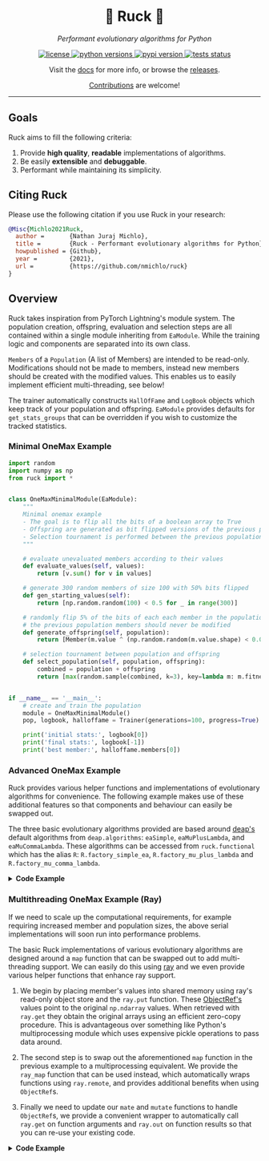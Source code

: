 
<p align="center">
    <h1 align="center">🧬 Ruck 🏉</h1>
    <p align="center">
        <i>Performant evolutionary algorithms for Python</i>
    </p>
</p>

<p align="center">
    <a href="https://choosealicense.com/licenses/mit/">
        <img alt="license" src="https://img.shields.io/github/license/nmichlo/ruck?style=flat-square&color=lightgrey"/>
    </a>
    <a href="https://pypi.org/project/ruck">
        <img alt="python versions" src="https://img.shields.io/pypi/pyversions/ruck?style=flat-square"/>
    </a>
    <a href="https://pypi.org/project/ruck">
        <img alt="pypi version" src="https://img.shields.io/pypi/v/ruck?style=flat-square&color=blue"/>
    </a>
    <a href="https://github.com/nmichlo/ruck/actions?query=workflow%3Atest">
        <img alt="tests status" src="https://img.shields.io/github/workflow/status/nmichlo/ruck/test?label=tests&style=flat-square"/>
    </a>
</p>

<p align="center">
    <p align="center">
        Visit the <a href="https://ruck.dontpanic.sh/">docs</a> for more info, or browse the  <a href="https://github.com/nmichlo/ruck/releases">releases</a>.
    </p>
    <p align="center">
        <a href="https://github.com/nmichlo/ruck/issues/new/choose">Contributions</a> are welcome!
    </p>
</p>

------------------------

## Goals

Ruck aims to fill the following criteria:

1. Provide **high quality**, **readable** implementations of algorithms.
2. Be easily **extensible** and **debuggable**.
3. Performant while maintaining its simplicity.

## Citing Ruck

Please use the following citation if you use Ruck in your research:

```bibtex
@Misc{Michlo2021Ruck,
  author =       {Nathan Juraj Michlo},
  title =        {Ruck - Performant evolutionary algorithms for Python},
  howpublished = {Github},
  year =         {2021},
  url =          {https://github.com/nmichlo/ruck}
}
```

## Overview

Ruck takes inspiration from PyTorch Lightning's module system. The population creation,
offspring, evaluation and selection steps are all contained within a single module inheriting
from `EaModule`. While the training logic and components are separated into its own class.

`Members` of a `Population` (A list of Members) are intended to be read-only. Modifications should not
be made to members, instead new members should be created with the modified values. This enables us to
easily implement efficient multi-threading, see below!

The trainer automatically constructs `HallOfFame` and `LogBook` objects which keep track of your
population and offspring. `EaModule` provides defaults for `get_stats_groups` that can be overridden
if you wish to customize the tracked statistics.


### Minimal OneMax Example

```python
import random
import numpy as np
from ruck import *


class OneMaxMinimalModule(EaModule):
    """
    Minimal onemax example
    - The goal is to flip all the bits of a boolean array to True
    - Offspring are generated as bit flipped versions of the previous population
    - Selection tournament is performed between the previous population and the offspring
    """

    # evaluate unevaluated members according to their values
    def evaluate_values(self, values):
        return [v.sum() for v in values]

    # generate 300 random members of size 100 with 50% bits flipped
    def gen_starting_values(self):
        return [np.random.random(100) < 0.5 for _ in range(300)]

    # randomly flip 5% of the bits of each each member in the population
    # the previous population members should never be modified
    def generate_offspring(self, population):
        return [Member(m.value ^ (np.random.random(m.value.shape) < 0.05)) for m in population]

    # selection tournament between population and offspring
    def select_population(self, population, offspring):
        combined = population + offspring
        return [max(random.sample(combined, k=3), key=lambda m: m.fitness) for _ in range(len(population))]


if __name__ == '__main__':
    # create and train the population
    module = OneMaxMinimalModule()
    pop, logbook, halloffame = Trainer(generations=100, progress=True).fit(module)

    print('initial stats:', logbook[0])
    print('final stats:', logbook[-1])
    print('best member:', halloffame.members[0])
```

### Advanced OneMax Example

Ruck provides various helper functions and implementations of evolutionary algorithms for convenience.
The following example makes use of these additional features so that components and behaviour can
easily be swapped out.

The three basic evolutionary algorithms provided are based around [deap's](http://www.github.com/deap/deap)
default algorithms from `deap.algorithms`: `eaSimple`, `eaMuPlusLambda`, and `eaMuCommaLambda`. These
algorithms can be accessed from `ruck.functional` which has the alias `R`: `R.factory_simple_ea`,
`R.factory_mu_plus_lambda` and `R.factory_mu_comma_lambda`.


<details><summary><b>Code Example</b></summary>
<p>

```python
"""
OneMax serial example based on:
https://github.com/DEAP/deap/blob/master/examples/ga/onemax_numpy.py
"""

import functools
import numpy as np
from ruck import *


class OneMaxModule(EaModule):

    def __init__(
        self,
        population_size: int = 300,
        member_size: int = 100,
        p_mate: float = 0.5,
        p_mutate: float = 0.5,
    ):
        # save the arguments to the .hparams property. values are taken from the
        # local scope so modifications can be captured if the call to this is delayed.
        self.save_hyperparameters()
        # implement the required functions for `EaModule`
        self.generate_offspring, self.select_population = R.factory_simple_ea(
            mate_fn=R.mate_crossover_1d,
            mutate_fn=functools.partial(R.mutate_flip_bit_groups, p=0.05),
            select_fn=functools.partial(R.select_tournament, k=3),
            p_mate=self.hparams.p_mate,
            p_mutate=self.hparams.p_mutate,
        )

    def evaluate_values(self, values):
        return map(np.sum, values)

    def gen_starting_values(self) -> Population:
        return [
            np.random.random(self.hparams.member_size) < 0.5
            for i in range(self.hparams.population_size)
        ]


if __name__ == '__main__':
    # create and train the population
    module = OneMaxModule(population_size=300, member_size=100)
    pop, logbook, halloffame = Trainer(generations=40, progress=True).fit(module)

    print('initial stats:', logbook[0])
    print('final stats:', logbook[-1])
    print('best member:', halloffame.members[0])
```

</p>
</details>

### Multithreading OneMax Example (Ray)

If we need to scale up the computational requirements, for example requiring increased
member and population sizes, the above serial implementations will soon run into performance problems.

The basic Ruck implementations of various evolutionary algorithms are designed around a `map`
function that can be swapped out to add multi-threading support. We can easily do this using
[ray](https://github.com/ray-project/ray) and we even provide various helper functions that
enhance ray support.

1. We begin by placing member's values into shared memory using ray's read-only object store
and the `ray.put` function. These [ObjectRef's](https://docs.ray.io/en/latest/memory-management.html)
values point to the original `np.ndarray` values. When retrieved with `ray.get` they obtain the original
arrays using an efficient zero-copy procedure. This is advantageous over something like Python's multiprocessing module which uses
expensive pickle operations to pass data around.

2. The second step is to swap out the aforementioned `map` function in the previous example to a
multiprocessing equivalent. We provide the `ray_map` function that can be used instead, which
automatically wraps functions using `ray.remote`, and provides additional benefits when using `ObjectRef`s.

3. Finally we need to update our `mate` and `mutate` functions to handle `ObjectRef`s, we provide a convenient
wrapper to automatically call `ray.get` on function arguments and `ray.out` on function results so that
you can re-use your existing code.

<details><summary><b>Code Example</b></summary>
<p>

```python
"""
OneMax parallel example using ray's object store.

8 bytes * 1_000_000 * 128 members ~= 128 MB of memory to store this population.
This is quite a bit of processing that needs to happen! But using ray
and its object store we can do this efficiently!
"""

from functools import partial
import numpy as np
import ray
from ruck import *
from ruck.util import *


class OneMaxRayModule(EaModule):

    def __init__(
        self,
        population_size: int = 300,
        member_size: int = 100,
        p_mate: float = 0.5,
        p_mutate: float = 0.5,
    ):
        self.save_hyperparameters()
        # implement the required functions for `EaModule`
        # - decorate the functions with `ray_refs_wrapper` which
        #   automatically `ray.get` arguments and `ray.put` returned results
        self.generate_offspring, self.select_population = R.factory_simple_ea(
            mate_fn=ray_refs_wrapper(R.mate_crossover_1d, iter_results=True),
            mutate_fn=ray_refs_wrapper(partial(R.mutate_flip_bit_groups, p=0.05)),
            select_fn=partial(R.select_tournament, k=3),  # OK to compute locally, because we only look at the fitness
            p_mate=self.hparams.p_mate,
            p_mutate=self.hparams.p_mutate,
            map_fn=ray_map,  # specify the map function to enable multiprocessing
        )

    def evaluate_values(self, values):
        # values is a list of `ray.ObjectRef`s not `np.ndarray`s
        # ray_map automatically converts np.sum to a `ray.remote` function which
        # automatically handles `ray.get`ing of `ray.ObjectRef`s passed as arguments
        return ray_map(np.sum, values)

    def gen_starting_values(self):
        # generate objects and place in ray's object store
        return [
            ray.put(np.random.random(self.hparams.member_size) < 0.5)
            for i in range(self.hparams.population_size)
        ]


if __name__ == '__main__':
    # initialize ray to use the specified system resources
    ray.init()

    # create and train the population
    module = OneMaxRayModule(population_size=128, member_size=1_000_000)
    pop, logbook, halloffame = Trainer(generations=100, progress=True).fit(module)

    print('initial stats:', logbook[0])
    print('final stats:', logbook[-1])
    print('best member:', halloffame.members[0])
```

</p>
</details>
